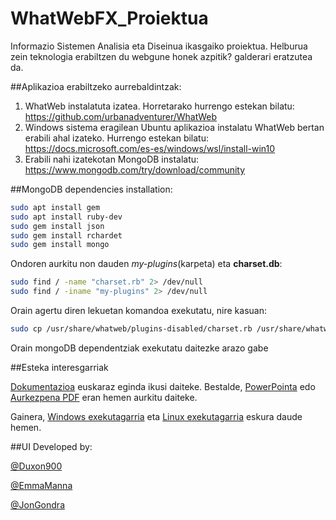 # WhatWebFX_Proiektua
Informazio Sistemen Analisia eta Diseinua ikasgaiko proiektua. Helburua zein teknologia erabiltzen du webgune honek azpitik? galderari eratzutea da.

##Aplikazioa erabiltzeko aurrebaldintzak:
1. WhatWeb instalatuta izatea. Horretarako hurrengo estekan bilatu: https://github.com/urbanadventurer/WhatWeb
2. Windows sistema eragilean Ubuntu aplikazioa instalatu WhatWeb bertan erabili ahal izateko. Hurrengo estekan bilatu: https://docs.microsoft.com/es-es/windows/wsl/install-win10
3. Erabili nahi izatekotan MongoDB instalatu: https://www.mongodb.com/try/download/community

##MongoDB dependencies installation:
```bash
sudo apt install gem
sudo apt install ruby-dev
sudo gem install json
sudo gem install rchardet
sudo gem install mongo
```

Ondoren aurkitu non dauden _my-plugins_(karpeta) eta **charset.db**:
```bash
sudo find / -name "charset.rb" 2> /dev/null
sudo find / -iname "my-plugins" 2> /dev/null
```


Orain agertu diren lekuetan komandoa exekutatu, nire kasuan:

```bash
sudo cp /usr/share/whatweb/plugins-disabled/charset.rb /usr/share/whatweb/my-plugins
```

Orain mongoDB dependentziak exekutatu daitezke arazo gabe

##Esteka interesgarriak

[Dokumentazioa](https://github.com/UPV-EHU-Bilbao/WhatWebVFX/blob/master/WhatWebFX_JonGondra_EmmaManna_JonQuintano.pdf) euskaraz eginda ikusi daiteke.
Bestalde, [PowerPointa](https://github.com/UPV-EHU-Bilbao/WhatWebVFX/blob/master/WhatWebFX.pptx) edo [Aurkezpena PDF]() eran hemen aurkitu daiteke.

Gainera, [Windows exekutagarria](https://github.com/UPV-EHU-Bilbao/WhatWebVFX/releases/tag/1.0) eta [Linux exekutagarria]() eskura daude hemen.

##UI Developed by:

[@Duxon900](https://github.com/Duxon900)

[@EmmaManna](https://github.com/EmmaManna)

[@JonGondra](https://github.com/JonGondra)
